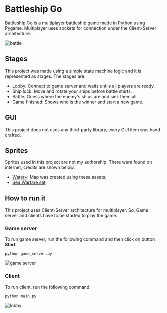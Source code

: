 # Battleship Go

Battleship Go is a multiplayer battleship game made in Python using Pygame. Multiplayer uses sockets for connection under the Client-Server architecture.

![battle](https://user-images.githubusercontent.com/23248296/166291602-75f04685-2665-4e9f-ac6c-f685a8523fe9.PNG)

## Stages

This project was made using a simple state machine logic and it is represented as stages. The stages are:

 - Lobby: Connect to game server and waits untils all players are ready.
 - Ship lock: Move and rotate your ships before battle starts.
 - Battle: Guess where the enemy's ships are and sink them all.
 - Game finished: Shows who is the winner and start a new game.

## GUI

This project does not uses any third-party library, every GUI item was hand-crafted.

## Sprites

Sprites used in this project are not my authorship. There were found on internet, credits are shown below:

 - [Water+](https://ninjikin.itch.io/water): Map was created using these assets.
 - [Sea Warfare set](https://opengameart.org/content/sea-warfare-set-ships-and-more)

## How to run it
This project uses Client-Server architecture for multiplayer. So, Game server and clients have to be started to play the game.
### Game server
To run game server, run the following command and then click on button **Start**

    python game_server.py

![game server](https://user-images.githubusercontent.com/23248296/166291634-b5f7d4b0-e65b-458c-8685-352dcc3df824.PNG)

### Client
To run client, run the following command:

    python main.py

![lobby](https://user-images.githubusercontent.com/23248296/166291502-a8964bc7-5138-4bde-a7bc-ad30a4cd45dd.PNG)
